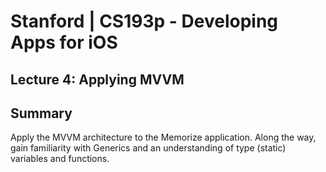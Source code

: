 # Stanford | CS193p - Developing Apps for iOS

## Lecture 4: Applying MVVM

## Summary

Apply the MVVM architecture to the Memorize application. Along the way, gain familiarity with Generics and an understanding of type (static) variables and functions.
